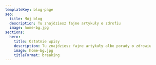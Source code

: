 ```yaml
---
templateKey: blog-page
seo:
  title: Mój blog
  description: Tu znajdziesz fajne artykuły o zdrofiu
  image: home-bg.jpg
sections:
  hero:
    title: Ostatnie wpisy
    description: Tu znajdziesz fajne artykuły albo porady o zdrowiu
    image: home-bg.jpg
    titleFormat: breaking
---
```

